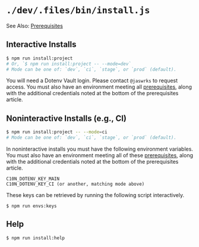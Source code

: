 # `./dev/.files/bin/install.js`

See Also: [Prerequisites](./prerequisites.md)

## Interactive Installs

```bash
$ npm run install:project
# Or, `$ npm run install:project -- --mode=dev`
# Mode can be one of: `dev`, `ci`, `stage`, or `prod` (default).
```

You will need a Dotenv Vault login. Please contact `@jaswrks` to request access. You must also have an environment meeting all [prerequisites](./prerequisites.md), along with the additional credentials noted at the bottom of the prerequisites article.

## Noninteractive Installs (e.g., CI)

```bash
$ npm run install:project -- --mode=ci
# Mode can be one of: `dev`, `ci`, `stage`, or `prod` (default).
```

In noninteractive installs you must have the following environment variables. You must also have an environment meeting all of these [prerequisites](./prerequisites.md), along with the additional credentials noted at the bottom of the prerequisites article.

```
C10N_DOTENV_KEY_MAIN
C10N_DOTENV_KEY_CI (or another, matching mode above)
```

These keys can be retrieved by running the following script interactively.

```
$ npm run envs:keys
```

## Help

```bash
$ npm run install:help
```
